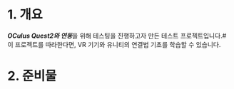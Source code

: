 # 1. 개요 

***OCulus Quest2와 연동***을 위해 테스팅을 진행하고자 만든 테스트 프로젝트입니다.#
이 프로젝트를 따라한다면, VR 기기와 유니티의 연결법 기초를 학습할 수 있습니다. 


# 2. 준비물 

